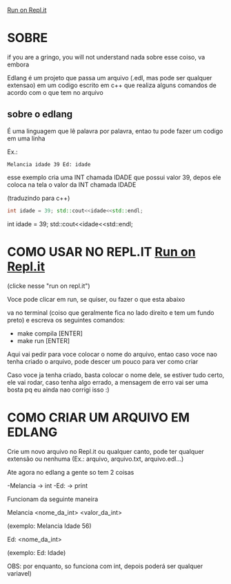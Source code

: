  [Run on Repl.it](https://repl.it/github/LucasPB710/EdLang)
 # SOBRE

if you are a gringo, you will not understand nada sobre esse coiso, va embora

Edlang é um projeto que passa um arquivo (.edl, mas pode ser qualquer extensao) em um codigo escrito em c++ que realiza alguns comandos de acordo com o que tem no arquivo

## sobre o edlang

É uma linguagem que lê palavra por palavra, entao tu pode fazer um codigo em uma linha

Ex.: 

```
Melancia idade 39 Ed: idade
```

esse exemplo cria uma INT chamada IDADE que possui valor 39, depos ele coloca na tela o valor da INT chamada IDADE

(traduzindo para c++) 

```cpp
int idade = 39; std::cout<<idade<<std::endl;
```

 int idade = 39; std::cout<<idade<<std::endl; 

# COMO USAR NO REPL.IT  [Run on Repl.it](https://repl.it/github/LucasPB710/EdLang)

(clicke nesse "run on repl.it")

Voce pode clicar em run, se quiser, ou fazer o que esta abaixo

va no terminal (coiso que geralmente fica no lado direito e tem um fundo preto) e escreva os seguintes comandos:

- make compila [ENTER]
- make run [ENTER]

Aqui vai pedir para voce colocar o nome do arquivo, entao caso voce nao tenha criado o arquivo, pode descer um pouco para ver como criar

Caso voce ja tenha criado, basta colocar o nome dele, se estiver tudo certo, ele vai rodar, caso tenha algo errado, a mensagem de erro vai ser uma bosta pq eu ainda nao corrigi isso :)

# COMO CRIAR UM ARQUIVO EM EDLANG

Crie um novo arquivo no Repl.it ou qualquer canto, pode ter qualquer extensão ou nenhuma (Ex.: arquivo, arquivo.txt, arquivo.edl...)

Ate agora no edlang a gente so tem 2 coisas

-Melancia -> int
-Ed: -> print

Funcionam da seguinte maneira

Melancia <nome_da_int> <valor_da_int> 

  (exemplo: Melancia Idade 56)

Ed: <nome_da_int>

  (exemplo: Ed: Idade)

OBS: por enquanto, so funciona com int, depois poderá ser qualquer variavel)
